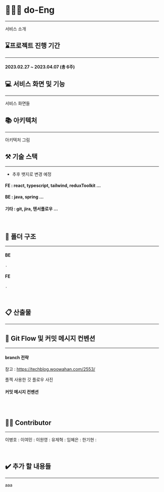 # :family_man_woman_boy: do-Eng

---

서비스 소개
<br>

## :hourglass:프로젝트 진행 기간

---

#### 2023.02.27 ~ 2023.04.07 (총 6주)

## :computer: 서비스 화면 및 기능

---

서비스 화면들
<br>

## :books: 아키텍처

---

아키텍처 그림
<br>

## :hammer_and_pick: 기술 스택

---

- 추후 뱃지로 변경 예정

#### FE : react, typescript, tailwind, reduxToolkit ...

#### BE : java, spring ...

#### 기타 : git, jira, 텐서플로우 ...

<br>

## :open_file_folder: 폴더 구조

---

#### BE

```
.
```

#### FE

```
.
```

<br>

## :clipboard: 산출물

---

## :paperclip: Git Flow 및 커밋 메시지 컨벤션

---

#### branch 전략

참고 : https://techblog.woowahan.com/2553/

플젝 사용한 깃 플로우 사진

#### 커밋 메시지 컨벤션

```

```

<br>

## :man_mechanic: Contributor

---

이병호 :
이여민 :
이원영 :
유제혁 :
임혜은 :
한기현 :

<br>

## :heavy_check_mark: 추가 할 내용들

---

aaa
<br>
